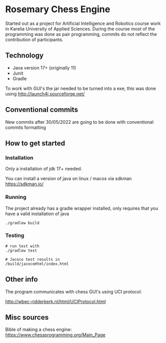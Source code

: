 # Rosemary Chess Engine
Started out as a project for Artificial Intelligence and Robotics course work in Karelia University of Applied Sciences. During the course most of the programming was done as pair programming, commits do not reflect the contribution of participants.

## Technology
- Java version 17+ (originally 11)
- Junit 
- Gradle

To work with GUI's the jar needed to be turned into a exe, this was done using http://launch4j.sourceforge.net/


## Conventional commits

New commits after 30/05/2022 are going to be done with conventional commits formatting

## How to get started

### Installation
Only a installation of jdk 17+ needed.

You can install a version of java on linux / macos via sdkman https://sdkman.io/

### Running

The project already has a gradle wrapper installed, only requires that you have a valid installation of java

```
./gradlew build
```

### Testing

```
# run test with
./gradlew test

# Jacoco test results in
/build/jacocoHtml/index.html
```

## Other info
The program communicates with chess GUI's using UCI protocol.

http://wbec-ridderkerk.nl/html/UCIProtocol.html

## Misc sources
Bible of making a chess engine: https://www.chessprogramming.org/Main_Page
